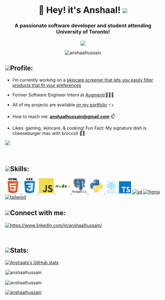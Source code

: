 <h1 align="center"> 👋 Hey! it's Anshaal! <img src="https://media.giphy.com/media/9Ce7ZpzMTMuHJMGtP7/giphy.gif" width="60"> </h1> 
<h3 align="center">A passionate software developer and student attending University of Toronto!</h3>
<p align="center"><img align="center" src="https://media.giphy.com/media/j0HjChGV0J44KrrlGv/giphy.gif" width="280"/></p>

<p align="center"> <img src="https://komarev.com/ghpvc/?username=AnshaalHussain&label=Profile%20views&color=0e75b6&style=flat" alt="anshaalhussain" /> </p>

## <img src="https://media.giphy.com/media/ENwrXnjPz8LyU/giphy.gif" width="90">Profile: 
- I’m currently working on a [skincare screener that lets you easily filter products that fit your preferences](https://github.com/AnshaalHussain/skincare-screener)

- Former Software Engineer Intern at [Augmentr](https://www.linkedin.com/company/augmentr/about/)👩🏻‍💻

- All of my projects are available [on my portfolio](https://anshaalhussain.github.io) 👈

- How to reach me: **anshaalhussain@gmail.com** 📫

- Likes: gaming, skincare, & cooking! Fun Fact: My signature dish is cheeseburger mac with broccoli 🥘🥦

<img src="https://media.giphy.com/media/k5KWbLCtiUkRNK5bqN/giphy.gif" width="80">

&nbsp;
## <img src="https://media.giphy.com/media/P7IMPyMQoEtytT3Y7k/giphy.gif" width="90">Skills:

<p style="text-align: left"> <a href="https://www.w3.org/html/" target="_blank" rel="noreferrer"> <img src="https://raw.githubusercontent.com/devicons/devicon/master/icons/html5/html5-original-wordmark.svg" alt="html5" width="50" height="50"/> </a> <a href="https://www.w3schools.com/css/" target="_blank" rel="noreferrer"> <img src="https://raw.githubusercontent.com/devicons/devicon/master/icons/css3/css3-original-wordmark.svg" alt="css3" width="50" height="50"/> </a> <a href="https://developer.mozilla.org/en-US/docs/Web/JavaScript" target="_blank" rel="noreferrer"> <img src="https://raw.githubusercontent.com/devicons/devicon/master/icons/javascript/javascript-original.svg" alt="javascript" width="50" height="50"/> </a> <a href="https://nodejs.org" target="_blank" rel="noreferrer"> <img src="https://raw.githubusercontent.com/devicons/devicon/master/icons/nodejs/nodejs-original-wordmark.svg" alt="nodejs" width="50" height="50"/> </a> <a href="https://www.postgresql.org" target="_blank" rel="noreferrer"> <img src="https://raw.githubusercontent.com/devicons/devicon/master/icons/postgresql/postgresql-original-wordmark.svg" alt="postgresql" width="50" height="50"/> </a> <a href="https://www.python.org" target="_blank" rel="noreferrer"> <img src="https://raw.githubusercontent.com/devicons/devicon/master/icons/python/python-original.svg" alt="python" width="50" height="50"/> </a> <a href="https://reactjs.org/" target="_blank" rel="noreferrer"> <img src="https://raw.githubusercontent.com/devicons/devicon/master/icons/react/react-original-wordmark.svg" alt="react" width="40" height="40"/> </a> <a href="https://www.typescriptlang.org/" target="_blank" rel="noreferrer"> <img src="https://raw.githubusercontent.com/devicons/devicon/master/icons/typescript/typescript-original.svg" alt="typescript" width="40" height="40"/> </a> <a href="https://www.adobe.com/products/xd.html" target="_blank" rel="noreferrer"> <img src="https://cdn.worldvectorlogo.com/logos/adobe-xd.svg" alt="xd" width="40" height="40"/> </a> <a href="https://www.figma.com/" target="_blank" rel="noreferrer"> <img src="https://www.vectorlogo.zone/logos/figma/figma-icon.svg" alt="figma" width="40" height="40"/> </a> <a href="https://tailwindcss.com/" target="_blank" rel="noreferrer"> <img src="https://www.vectorlogo.zone/logos/tailwindcss/tailwindcss-icon.svg" alt="tailwind" width="40" height="40"/> </a> </p>

<!-- skills -->

<!-- 

&nbsp; 

<p align="left"> <a href="https://www.w3schools.com/css/" target="_blank" rel="noreferrer"> <img src="https://raw.githubusercontent.com/devicons/devicon/master/icons/css3/css3-original-wordmark.svg" alt="css3" width="40" height="40"/> </a> <a href="https://expressjs.com" target="_blank" rel="noreferrer"> <img src="https://raw.githubusercontent.com/devicons/devicon/master/icons/express/express-original-wordmark.svg" alt="express" width="40" height="40"/> </a> <a href="https://git-scm.com/" target="_blank" rel="noreferrer"> <img src="https://www.vectorlogo.zone/logos/git-scm/git-scm-icon.svg" alt="git" width="40" height="40"/> </a> <a href="https://graphql.org" target="_blank" rel="noreferrer"> <img src="https://www.vectorlogo.zone/logos/graphql/graphql-icon.svg" alt="graphql" width="40" height="40"/> </a> <a href="https://www.w3.org/html/" target="_blank" rel="noreferrer"> <img src="https://raw.githubusercontent.com/devicons/devicon/master/icons/html5/html5-original-wordmark.svg" alt="html5" width="40" height="40"/> </a> <a href="https://developer.mozilla.org/en-US/docs/Web/JavaScript" target="_blank" rel="noreferrer"> <img src="https://raw.githubusercontent.com/devicons/devicon/master/icons/javascript/javascript-original.svg" alt="javascript" width="40" height="40"/> </a> <a href="https://jestjs.io" target="_blank" rel="noreferrer"> <img src="https://www.vectorlogo.zone/logos/jestjsio/jestjsio-icon.svg" alt="jest" width="40" height="40"/> </a> <a href="https://nodejs.org" target="_blank" rel="noreferrer"> <img src="https://raw.githubusercontent.com/devicons/devicon/master/icons/nodejs/nodejs-original-wordmark.svg" alt="nodejs" width="40" height="40"/> </a> <a href="https://www.postgresql.org" target="_blank" rel="noreferrer"> <img src="https://raw.githubusercontent.com/devicons/devicon/master/icons/postgresql/postgresql-original-wordmark.svg" alt="postgresql" width="40" height="40"/> </a> <a href="https://www.python.org" target="_blank" rel="noreferrer"> <img src="https://raw.githubusercontent.com/devicons/devicon/master/icons/python/python-original.svg" alt="python" width="40" height="40"/> </a>  <a href="https://sass-lang.com" target="_blank" rel="noreferrer"> <img src="https://raw.githubusercontent.com/devicons/devicon/master/icons/sass/sass-original.svg" alt="sass" width="40" height="40"/> </a> </p> 

&nbsp;

-->

## <img src="https://media.giphy.com/media/IhfZAZc4wjrB7aZw71/giphy.gif" width="90">Connect with me:

<p align="left">
<a href="https://www.linkedin.com/in/anshaalhussain/" target="blank"><img align="center" src="https://raw.githubusercontent.com/rahuldkjain/github-profile-readme-generator/master/src/images/icons/Social/linked-in-alt.svg" alt="https://www.linkedin.com/in/anshaalhussain/" height="30" width="40" /></a>
</p>

&nbsp;

## <img src="https://media.giphy.com/media/dAuGq9UkcumNj1KCHe/giphy.gif" width="80">Stats:

[![Anshaals's GitHub stats](https://github-readme-stats.vercel.app/api?username=AnshaalHussain&hide=stars,issues&show_icons=true&theme=aura_dark&include_all_commits=true)](https://github.com/anuraghazra/github-readme-stats)

<p><img align="center" src="https://github-readme-streak-stats.herokuapp.com/?user=anshaalhussain" alt="anshaalhussain" /></p>

<p><img align="center" src="https://github-readme-stats.vercel.app/api/top-langs?username=anshaalhussain&show_icons=true&locale=en&layout=compact" alt="anshaalhussain" /></p>

<p align="left"> <a href="https://github.com/ryo-ma/github-profile-trophy"><img src="https://github-profile-trophy.vercel.app/?username=anshaalhussain" alt="anshaalhussain" /></a> </p>
